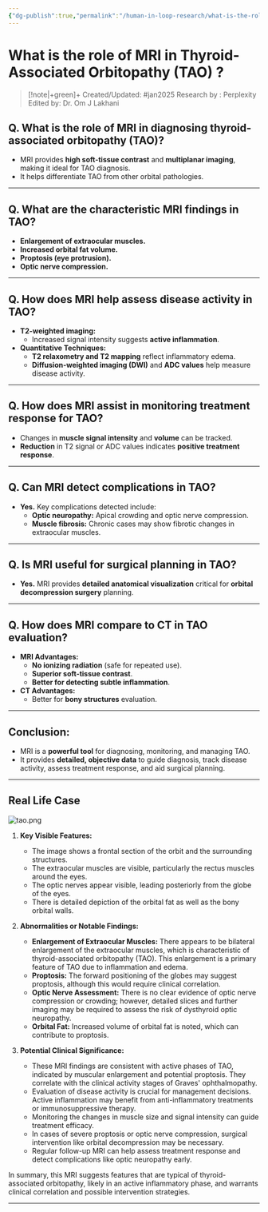 ```yaml
---
{"dg-publish":true,"permalink":"/human-in-loop-research/what-is-the-role-of-mri-in-thyroid-associated-orbitopathy-tao/"}
---
```



<script data-goatcounter="https://endocrinologyindia.goatcounter.com/count" async src="//gc.zgo.at/count.js"></script>

# What is the role of MRI in Thyroid-Associated Orbitopathy (TAO) ?

> [!note|+green]+ Created/Updated: #jan2025 
> Research by : Perplexity
> Edited by: Dr. Om J Lakhani

## Q. What is the role of MRI in diagnosing thyroid-associated orbitopathy (TAO)?  
- MRI provides **high soft-tissue contrast** and **multiplanar imaging**, making it ideal for TAO diagnosis.  
- It helps differentiate TAO from other orbital pathologies.  

---

## Q. What are the characteristic MRI findings in TAO?  
- **Enlargement of extraocular muscles.**  
- **Increased orbital fat volume.**  
- **Proptosis (eye protrusion).**  
- **Optic nerve compression.**  

---

## Q. How does MRI help assess disease activity in TAO?  
- **T2-weighted imaging:**  
   - Increased signal intensity suggests **active inflammation**.  
- **Quantitative Techniques:**  
   - **T2 relaxometry and T2 mapping** reflect inflammatory edema.  
   - **Diffusion-weighted imaging (DWI)** and **ADC values** help measure disease activity.  

---

## Q. How does MRI assist in monitoring treatment response for TAO?  
- Changes in **muscle signal intensity** and **volume** can be tracked.  
- **Reduction** in T2 signal or ADC values indicates **positive treatment response**.  

---

## Q. Can MRI detect complications in TAO?  
- **Yes.** Key complications detected include:  
   - **Optic neuropathy:** Apical crowding and optic nerve compression.  
   - **Muscle fibrosis:** Chronic cases may show fibrotic changes in extraocular muscles.  

---

## Q. Is MRI useful for surgical planning in TAO?  
- **Yes.** MRI provides **detailed anatomical visualization** critical for **orbital decompression surgery** planning.  

---

## Q. How does MRI compare to CT in TAO evaluation?  
- **MRI Advantages:**  
   - **No ionizing radiation** (safe for repeated use).  
   - **Superior soft-tissue contrast**.  
   - **Better for detecting subtle inflammation**.  
- **CT Advantages:**  
   - Better for **bony structures** evaluation.  

---

## **Conclusion:**  
- MRI is a **powerful tool** for diagnosing, monitoring, and managing TAO.  
- It provides **detailed, objective data** to guide diagnosis, track disease activity, assess treatment response, and aid surgical planning.  

---

## Real Life Case

![tao.png](/img/user/attachments/tao.png)

1. **Key Visible Features:**
    
    - The image shows a frontal section of the orbit and the surrounding structures.
    - The extraocular muscles are visible, particularly the rectus muscles around the eyes.
    - The optic nerves appear visible, leading posteriorly from the globe of the eyes.
    - There is detailed depiction of the orbital fat as well as the bony orbital walls.
2. **Abnormalities or Notable Findings:**
    
    - **Enlargement of Extraocular Muscles:** There appears to be bilateral enlargement of the extraocular muscles, which is characteristic of thyroid-associated orbitopathy (TAO). This enlargement is a primary feature of TAO due to inflammation and edema.
    - **Proptosis:** The forward positioning of the globes may suggest proptosis, although this would require clinical correlation.
    - **Optic Nerve Assessment:** There is no clear evidence of optic nerve compression or crowding; however, detailed slices and further imaging may be required to assess the risk of dysthyroid optic neuropathy.
    - **Orbital Fat:** Increased volume of orbital fat is noted, which can contribute to proptosis.
3. **Potential Clinical Significance:**
    
    - These MRI findings are consistent with active phases of TAO, indicated by muscular enlargement and potential proptosis. They correlate with the clinical activity stages of Graves' ophthalmopathy.
    - Evaluation of disease activity is crucial for management decisions. Active inflammation may benefit from anti-inflammatory treatments or immunosuppressive therapy.
    - Monitoring the changes in muscle size and signal intensity can guide treatment efficacy.
    - In cases of severe proptosis or optic nerve compression, surgical intervention like orbital decompression may be necessary.
    - Regular follow-up MRI can help assess treatment response and detect complications like optic neuropathy early.

In summary, this MRI suggests features that are typical of thyroid-associated orbitopathy, likely in an active inflammatory phase, and warrants clinical correlation and possible intervention strategies.

---
